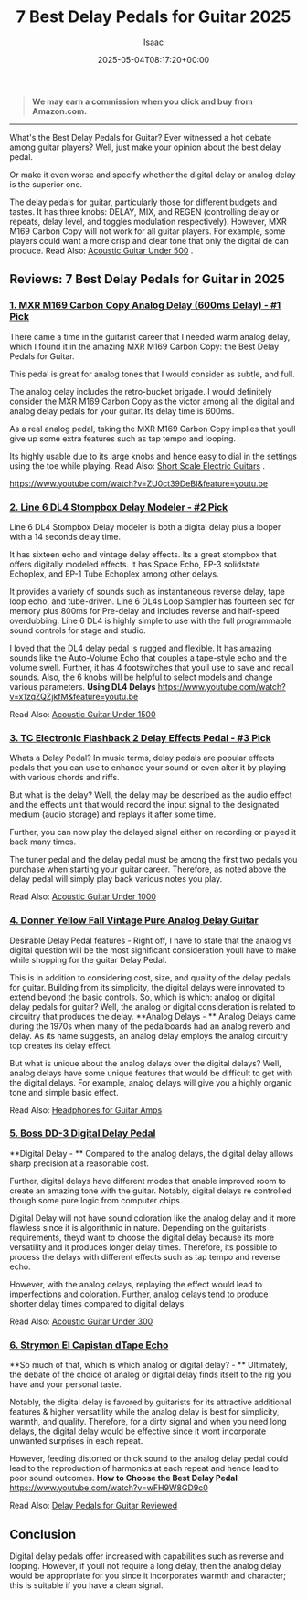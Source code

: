 ﻿---
author: Isaac
layout: post
title: 7 Best Delay Pedals for Guitar 2025
date: '2025-05-04T08:17:20+00:00'
categories:
- Guitar
tags: []
slug: /best-delay-pedals-for-guitar/
lastmod: 2025-05-07T12:21:23+03:00
---
> **We may earn a commission when you click and buy from Amazon.com.**
>

---
What's the Best Delay Pedals for Guitar? Ever witnessed a hot debate among guitar players? Well, just make your opinion about the best delay pedal.

Or make it even worse and specify whether the digital delay or analog delay is the superior one.

The delay pedals for guitar, particularly those for different budgets and tastes. It has three knobs: DELAY,
MIX, and REGEN (controlling delay or repeats, delay level, and toggles modulation respectively).
However, MXR M169 Carbon Copy will not work for all guitar players. For example, some players could want a more crisp and clear tone that only the digital de can produce. Read Also:
[Acoustic Guitar Under 500](https://pestpolicy.com/best-acoustic-guitar-under-500/)
.
## Reviews: 7 Best Delay Pedals for Guitar in 2025
### [1. MXR M169 Carbon Copy Analog Delay (600ms Delay) - #1 Pick](https://www.amazon.com/dp/B0016ZZKJO/?tag=p-policy-20)

There came a time in the guitarist career that I needed warm analog delay, which I found it in the amazing MXR M169 Carbon Copy: the Best Delay Pedals for Guitar.

This pedal is great for analog tones that I would consider as subtle, and full.

The analog delay includes the retro-bucket brigade. I would definitely consider the MXR M169 Carbon Copy as the victor among all the digital and analog delay pedals for your guitar. Its delay time is 600ms.

As a real analog pedal, taking the MXR M169 Carbon Copy implies that youll give up some extra features such as tap tempo and looping.

Its highly usable due to its large knobs and hence easy to dial in the settings using the toe while playing. Read Also:
[Short Scale Electric Guitars](https://pestpolicy.com/best-short-scale-electric-guitars/)
.

https://www.youtube.com/watch?v=ZU0ct39DeBI&feature=youtu.be
### [2. Line 6 DL4 Stompbox Delay Modeler - #2 Pick](https://www.amazon.com/dp/B0002CZVKK/?tag=p-policy-20)
Line 6 DL4 Stompbox Delay modeler is both a digital delay plus a looper with a 14 seconds delay time.

It has sixteen echo and vintage delay effects. Its a great stompbox that offers digitally modeled effects. It has Space Echo, EP-3 solidstate Echoplex, and EP-1 Tube Echoplex among other delays.

It provides a variety of sounds such as instantaneous reverse delay, tape loop echo, and tube-driven. Line 6 DL4s Loop Sampler has fourteen sec for memory plus 800ms for Pre-delay and includes reverse and half-speed overdubbing. Line 6 DL4 is highly simple to use with the full programmable sound controls for stage and studio.

I loved that the DL4 delay pedal is rugged and flexible. It has amazing sounds like the Auto-Volume Echo that couples a tape-style echo and the volume swell. Further, it has 4 footswitches that youll use to save and recall sounds. Also, the 6 knobs will be helpful to select models and change various parameters.
**Using DL4 Delays**
https://www.youtube.com/watch?v=x1zqZQZjkfM&feature=youtu.be

Read Also:
[Acoustic Guitar Under 1500](https://pestpolicy.com/best-acoustic-guitar-under-1500/)
### [3. TC Electronic Flashback 2 Delay Effects Pedal - #3 Pick](https://www.amazon.com/dp/B06Y42MJ4N/?tag=p-policy-20)
Whats a Delay Pedal? In music terms, delay pedals are popular effects pedals that you can use to enhance your sound or even alter it by playing with various chords and riffs.

But what is the delay? Well, the delay may be described as the audio effect and the effects unit that would record the input signal to the designated medium (audio storage) and replays it after some time.

Further, you can now play the delayed signal either on recording or played it back many times.

The tuner pedal and the delay pedal must be among the first two pedals you purchase when starting your guitar career. Therefore, as noted above the delay pedal will simply play back various notes you play.

Read Also:
[Acoustic Guitar Under 1000](https://pestpolicy.com/best-acoustic-guitar-under-1000/)
### [4. Donner Yellow Fall Vintage Pure Analog Delay Guitar](https://www.amazon.com/dp/B00GRRN2RI/?tag=p-policy-20)
Desirable Delay Pedal features - Right off, I have to state that the analog vs digital question will be the most significant consideration youll have to make while shopping for the guitar Delay Pedal.

This is in addition to considering cost, size, and quality of the delay pedals for guitar. Building from its simplicity, the digital delays were innovated to extend beyond the basic controls.
So, which is which: analog or digital delay pedals for guitar? Well, the analog or digital consideration is related to circuitry that produces the delay.
**Analog Delays - **
Analog Delays came during the 1970s when many of the pedalboards had an analog reverb and delay. As its name suggests, an analog delay employs the analog circuitry top creates its delay effect.

But what is unique about the analog delays over the digital delays? Well, analog delays have some unique features that would be difficult to get with the digital delays. For example, analog delays will give you a highly organic tone and simple basic effect.

Read Also:
[Headphones for Guitar Amps](https://pestpolicy.com/best-headphones-for-guitar-amps/)
### [5. Boss DD-3 Digital Delay Pedal](https://www.amazon.com/dp/B000EMPR1G/?tag=p-policy-20)
**Digital Delay - **
Compared to the analog delays, the digital delay allows sharp precision at a reasonable cost.

Further, digital delays have different modes that enable improved room to create an amazing tone with the guitar. Notably, digital delays re controlled though some pure logic from computer chips.

Digital Delay will not have sound coloration like the analog delay and it more flawless since it is algorithmic in nature. Depending on the guitarists requirements, theyd want to choose the digital delay because its more versatility and it produces longer delay times. Therefore, its possible to process the delays with different effects such as tap tempo and reverse echo.

However, with the analog delays, replaying the effect would lead to imperfections and coloration. Further, analog delays tend to produce shorter delay times compared to digital delays.

Read Also:
[Acoustic Guitar Under 300](https://pestpolicy.com/best-acoustic-guitar-under-300/)
### [6. Strymon El Capistan dTape Echo](https://www.amazon.com/dp/B0040CDQVO/?tag=p-policy-20)
**So much of that, which is which analog or digital delay? - **
Ultimately, the debate of the choice of analog or digital delay finds itself to the rig you have and your personal taste.

Notably, the digital delay is favored by guitarists for its
attractive additional features & higher versatility while the analog delay is best for simplicity, warmth, and quality.
Therefore, for a dirty signal and when you need long delays, the digital delay would be effective since it wont incorporate unwanted surprises in each repeat.

However, feeding distorted or thick sound to the analog delay pedal could lead to the reproduction of harmonics at each repeat and hence lead to poor sound outcomes.
**How to Choose the Best Delay Pedal**
https://www.youtube.com/watch?v=wFH9W8GD9c0

Read Also:
[Delay Pedals for Guitar Reviewed](https://pestpolicy.com/best-delay-pedals-for-guitar/)
## Conclusion
Digital delay pedals offer increased with capabilities such as reverse and looping. However, if youll not require a long delay, then the analog delay would be appropriate for you since it incorporates warmth and character; this is suitable if you have a clean signal.
